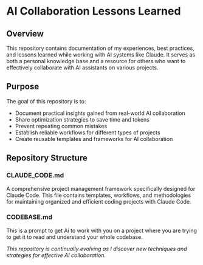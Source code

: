 # AI Collaboration Lessons Learned

## Overview
This repository contains documentation of my experiences, best practices, and lessons learned while working with AI systems like Claude. It serves as both a personal knowledge base and a resource for others who want to effectively collaborate with AI assistants on various projects.

## Purpose
The goal of this repository is to:
- Document practical insights gained from real-world AI collaboration
- Share optimization strategies to save time and tokens
- Prevent repeating common mistakes
- Establish reliable workflows for different types of projects
- Create reusable templates and frameworks for AI collaboration

## Repository Structure

### CLAUDE_CODE.md
A comprehensive project management framework specifically designed for Claude Code. This file contains templates, workflows, and methodologies for maintaining organized and efficient coding projects with Claude Code.

### CODEBASE.md
This is a prompt to get Ai to work with you on a project where you are trying to get it to read and understand your whole codebase. 

*This repository is continually evolving as I discover new techniques and strategies for effective AI collaboration.*
